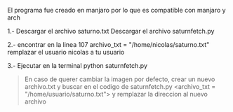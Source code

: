 El programa fue creado en manjaro por lo que es compatible con manjaro y arch

1.-
Descargar el archivo saturno.txt
Descargar el archivo saturnfetch.py

2.-
encontrar en la linea 107
archivo_txt = "/home/nicolas/saturno.txt"
remplazar el usuario nicolas a tu usuario


3.-
Ejecutar en la terminal
python saturnfetch.py


> En caso de querer cambiar la imagen por defecto, crear un nuevo archivo.txt y buscar en el codigo de saturnfetch.py <archivo_txt = "/home/usuario/saturno.txt"> y remplazar la direccion al nuevo archivo
